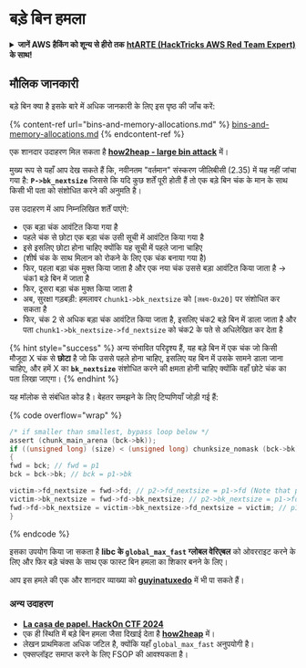 # बड़े बिन हमला

<details>

<summary><strong>जानें AWS हैकिंग को शून्य से हीरो तक</strong> <a href="https://training.hacktricks.xyz/courses/arte"><strong>htARTE (HackTricks AWS Red Team Expert)</strong></a><strong> के साथ!</strong></summary>

HackTricks का समर्थन करने के अन्य तरीके:

* यदि आप अपनी **कंपनी का विज्ञापन HackTricks में देखना चाहते हैं** या **HackTricks को PDF में डाउनलोड करना चाहते हैं** तो [**सब्सक्रिप्शन प्लान्स**](https://github.com/sponsors/carlospolop) देखें!
* [**आधिकारिक PEASS और HackTricks swag**](https://peass.creator-spring.com) प्राप्त करें
* हमारे विशेष [**NFTs**](https://opensea.io/collection/the-peass-family) कलेक्शन, [**The PEASS Family**](https://opensea.io/collection/the-peass-family) खोजें
* **शामिल हों** 💬 [**डिस्कॉर्ड समूह**](https://discord.gg/hRep4RUj7f) या [**टेलीग्राम समूह**](https://t.me/peass) या हमें **ट्विटर** 🐦 [**@hacktricks\_live**](https://twitter.com/hacktricks\_live)** पर फॉलो** करें।
* **अपने हैकिंग ट्रिक्स साझा करें, HackTricks** और [**HackTricks Cloud**](https://github.com/carlospolop/hacktricks-cloud) github repos में PRs सबमिट करके।

</details>

## मौलिक जानकारी

बड़े बिन क्या है इसके बारे में अधिक जानकारी के लिए इस पृष्ठ की जाँच करें:

{% content-ref url="bins-and-memory-allocations.md" %}
[bins-and-memory-allocations.md](bins-and-memory-allocations.md)
{% endcontent-ref %}

एक शानदार उदाहरण मिल सकता है [**how2heap - large bin attack**](https://github.com/shellphish/how2heap/blob/master/glibc\_2.35/large\_bin\_attack.c) में।

मुख्य रूप से यहाँ आप देख सकते हैं कि, नवीनतम "वर्तमान" संस्करण जीलिबीसी (2.35) में यह नहीं जांचा गया है: **`P->bk_nextsize`** जिससे कि यदि कुछ शर्तें पूरी होती हैं तो एक बड़े बिन चंक के मान के साथ किसी भी पता को संशोधित करने की अनुमति है।

उस उदाहरण में आप निम्नलिखित शर्तें पाएंगे:

* एक बड़ा चंक आवंटित किया गया है
* पहले चंक से छोटा एक बड़ा चंक उसी सूची में आवंटित किया गया है
* इसे इसलिए छोटा होना चाहिए क्योंकि यह सूची में पहले जाना चाहिए
* (शीर्ष चंक के साथ मिलान को रोकने के लिए एक चंक बनाया गया है)
* फिर, पहला बड़ा चंक मुक्त किया जाता है और एक नया चंक उससे बड़ा आवंटित किया जाता है -> चंक1 बड़े बिन में जाता है
* फिर, दूसरा बड़ा चंक मुक्त किया जाता है
* अब, सुरक्षा गड़बड़ी: हमलावर `chunk1->bk_nextsize` को `[लक्ष्य-0x20]` पर संशोधित कर सकता है
* फिर, चंक 2 से अधिक बड़ा चंक आवंटित किया जाता है, इसलिए चंक2 बड़े बिन में डाला जाता है और पता `chunk1->bk_nextsize->fd_nextsize` को चंक2 के पते से अधिलेखित कर देता है

{% hint style="success" %}
अन्य संभावित परिदृश्य हैं, यह बड़े बिन में एक चंक जो किसी मौजूदा X चंक से **छोटा** है जो कि उससे पहले होना चाहिए, इसलिए यह बिन में उसके सामने डाला जाना चाहिए, और हमें X का **`bk_nextsize`** संशोधित करने की क्षमता होनी चाहिए क्योंकि वहाँ छोटे चंक का पता लिखा जाएगा।
{% endhint %}

यह मॉलोक से संबंधित कोड है। बेहतर समझने के लिए टिप्पणियाँ जोड़ी गई हैं:

{% code overflow="wrap" %}
```c
/* if smaller than smallest, bypass loop below */
assert (chunk_main_arena (bck->bk));
if ((unsigned long) (size) < (unsigned long) chunksize_nomask (bck->bk))
{
fwd = bck; // fwd = p1
bck = bck->bk; // bck = p1->bk

victim->fd_nextsize = fwd->fd; // p2->fd_nextsize = p1->fd (Note that p1->fd is p1 as it's the only chunk)
victim->bk_nextsize = fwd->fd->bk_nextsize; // p2->bk_nextsize = p1->fd->bk_nextsize
fwd->fd->bk_nextsize = victim->bk_nextsize->fd_nextsize = victim; // p1->fd->bk_nextsize->fd_nextsize = p2
}
```
{% endcode %}

इसका उपयोग किया जा सकता है **libc के `global_max_fast` ग्लोबल वेरिएबल** को ओवरराइट करने के लिए और फिर बड़े चंक्स के साथ एक फास्ट बिन हमला का शिकार बनने के लिए।

आप इस हमले की एक और शानदार व्याख्या को [**guyinatuxedo**](https://guyinatuxedo.github.io/32-largebin\_attack/largebin\_explanation0/index.html) में भी पा सकते हैं।

### अन्य उदाहरण

* [**La casa de papel. HackOn CTF 2024**](https://7rocky.github.io/en/ctf/other/hackon-ctf/la-casa-de-papel/)
* एक ही स्थिति में बड़े बिन हमला जैसा दिखाई देता है [**how2heap**](https://github.com/shellphish/how2heap/blob/master/glibc\_2.35/large\_bin\_attack.c) में।
* लेखन प्राथमिकता अधिक जटिल है, क्योंकि यहाँ `global_max_fast` अनुपयोगी है।
* एक्सप्लॉइट समाप्त करने के लिए FSOP की आवश्यकता है।

